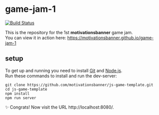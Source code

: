 # game-jam-1
[![Build Status](https://travis-ci.org/motivationsbanner/game-jam-1.svg?branch=master)](https://travis-ci.org/motivationsbanner/js-game-template)

This is the repository for the 1st **motivationsbanner** game jam.  
You can view it in action here: https://motivationsbanner.github.io/game-jam-1

## setup
To get up and running you need to
install [Git](https://git-scm.com//) and [Node.js](https://nodejs.org/).  
Run these commands to install and run the dev-server:
```
git clone https://github.com/motivationsbanner/js-game-template.git
cd js-game-template
npm install
npm run server
```
:sparkles: Congrats! Now visit the URL http://localhost:8080/.
